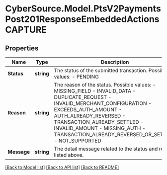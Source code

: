 # CyberSource.Model.PtsV2PaymentsPost201ResponseEmbeddedActionsCAPTURE
## Properties

Name | Type | Description | Notes
------------ | ------------- | ------------- | -------------
**Status** | **string** | The status of the submitted transaction.  Possible values:  - PENDING  | [optional] 
**Reason** | **string** | The reason of the status.  Possible values:  - MISSING_FIELD  - INVALID_DATA  - DUPLICATE_REQUEST  - INVALID_MERCHANT_CONFIGURATION  - EXCEEDS_AUTH_AMOUNT  - AUTH_ALREADY_REVERSED  - TRANSACTION_ALREADY_SETTLED  - INVALID_AMOUNT  - MISSING_AUTH  - TRANSACTION_ALREADY_REVERSED_OR_SETTLED  - NOT_SUPPORTED  | [optional] 
**Message** | **string** | The detail message related to the status and reason listed above. | [optional] 

[[Back to Model list]](../README.md#documentation-for-models) [[Back to API list]](../README.md#documentation-for-api-endpoints) [[Back to README]](../README.md)

